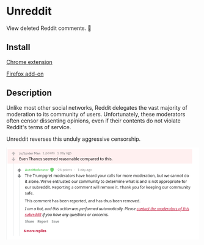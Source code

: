 # Unreddit

View deleted Reddit comments. 🙊

## Install

[Chrome extension](https://chrome.google.com/webstore/detail/unreddit/nfflfoejlaijmbpcjekhfhmbfgdbkpai)

[Firefox add-on](https://addons.mozilla.org/en-US/firefox/addon/unreddit/)

## Description

Unlike most other social networks, Reddit delegates the vast majority of moderation to its community of users.
Unfortunately, these moderators often censor dissenting opinions, even if their contents do not violate Reddit's terms of service.

Unreddit reverses this unduly aggressive censorship.

![Screenshot](doc/screenshot.png)
